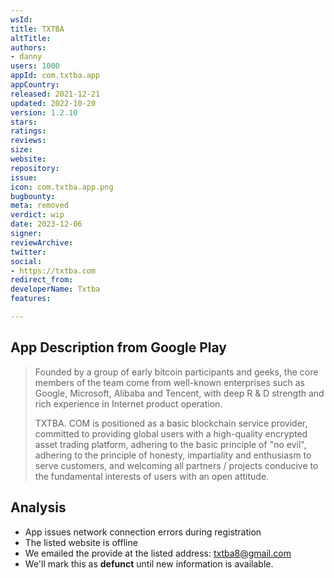 ```yaml
---
wsId: 
title: TXTBA
altTitle: 
authors:
- danny
users: 1000
appId: com.txtba.app
appCountry: 
released: 2021-12-21
updated: 2022-10-20
version: 1.2.10
stars: 
ratings: 
reviews: 
size: 
website: 
repository: 
issue: 
icon: com.txtba.app.png
bugbounty: 
meta: removed
verdict: wip
date: 2023-12-06
signer: 
reviewArchive: 
twitter: 
social:
- https://txtba.com
redirect_from: 
developerName: Txtba
features: 

---
```


## App Description from Google Play 

> Founded by a group of early bitcoin participants and geeks, the core members of the team come from well-known enterprises such as Google, Microsoft, Alibaba and Tencent, with deep R & D strength and rich experience in Internet product operation.
>
> TXTBA. COM is positioned as a basic blockchain service provider, committed to providing global users with a high-quality encrypted asset trading platform, adhering to the basic principle of "no evil", adhering to the principle of honesty, impartiality and enthusiasm to serve customers, and welcoming all partners / projects conducive to the fundamental interests of users with an open attitude.

## Analysis 

- App issues network connection errors during registration 
- The listed website is offline 
- We emailed the provide at the listed address: txtba8@gmail.com 
- We'll mark this as **defunct** until new information is available.